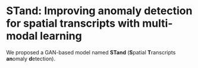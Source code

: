 # STand: Improving anomaly detection for spatial transcripts with multi-modal learning
We proposed a GAN-based model named <b>STand</b> (<b>S</b>patial <b>T</b>ranscripts <b>an</b>omaly <b>d</b>etection).
